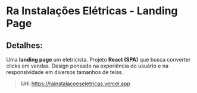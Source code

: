 # Ra Instalações Elétricas - Landing Page

## Detalhes:
Uma **landing page** um eletricista. Projeto **React (SPA)** que busca converter clicks em vendas.
Design pensado na experiência do usuário e na responsividade em diversos tamanhos de telas.

> **Url**:
> https://rainstalacoeseletricas.vercel.app
